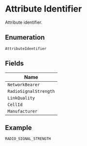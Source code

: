 
# Attribute Identifier

Attribute identifier.

## Enumeration

`AttributeIdentifier`

## Fields

| Name |
|  --- |
| `NetworkBearer` |
| `RadioSignalStrength` |
| `LinkQuality` |
| `CellId` |
| `Manufacturer` |

## Example

```
RADIO_SIGNAL_STRENGTH
```

